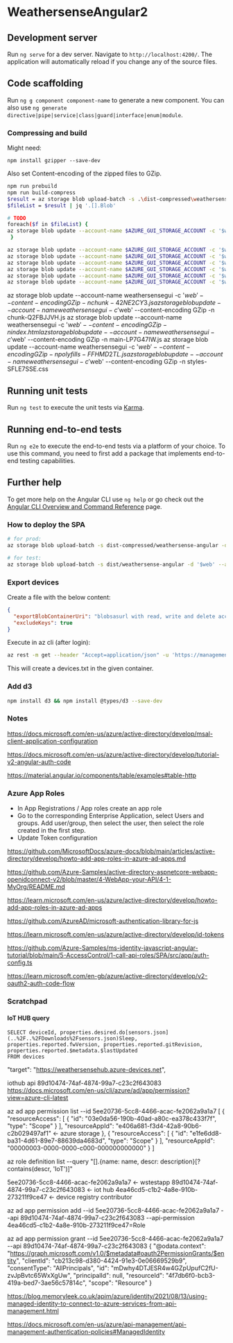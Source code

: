 # WeathersenseAngular2


## Development server

Run `ng serve` for a dev server. Navigate to `http://localhost:4200/`. The application will automatically reload if you change any of the source files.

## Code scaffolding

Run `ng g component component-name` to generate a new component. You can also use `ng generate directive|pipe|service|class|guard|interface|enum|module`.

### Compressing and build

Might need: 

```
npm install gzipper --save-dev
```

Also set Content-encoding of the zipped files to GZip.

```bash
npm run prebuild
npm run build-compress
$result = az storage blob upload-batch -s .\dist-compressed\weathersense-angular\browser -d '$web' --account-name weathersensegui --overwrite
$fileList = $result | jq '.[].Blob'

# TODO
foreach($f in $fileList) {
az storage blob update --account-name $AZURE_GUI_STORAGE_ACCOUNT -c '$web' --content-encoding GZip -n $f  
 }

az storage blob update --account-name $AZURE_GUI_STORAGE_ACCOUNT -c '$web' --content-encoding GZip -n main.ea10f696f309f18a.js
az storage blob update --account-name $AZURE_GUI_STORAGE_ACCOUNT -c '$web' --content-encoding GZip -n styles.ee8bbc17a1a0c0ea.css
az storage blob update --account-name $AZURE_GUI_STORAGE_ACCOUNT -c '$web' --content-encoding GZip -n main.ff9a5dc28e23e64e.js
az storage blob update --account-name $AZURE_GUI_STORAGE_ACCOUNT -c '$web' --content-encoding GZip -n index.html
az storage blob update --account-name $AZURE_GUI_STORAGE_ACCOUNT -c '$web' --content-encoding GZip -n polyfills.24cbda400234e41e.js
az storage blob update --account-name $AZURE_GUI_STORAGE_ACCOUNT -c '$web' --content-encoding GZip -n runtime.f7249a53dc95b10f.js
```


az storage blob update --account-name weathersensegui -c '$web' --content-encoding GZip -n chunk-42NE2CY3.js
az storage blob update --account-name weathersensegui -c '$web' --content-encoding GZip -n chunk-Q2FBJJVH.js
az storage blob update --account-name weathersensegui -c '$web' --content-encoding GZip -n index.html
az storage blob update --account-name weathersensegui -c '$web' --content-encoding GZip -n main-LP7G47IW.js
az storage blob update --account-name weathersensegui -c '$web' --content-encoding GZip -n polyfills-FFHMD2TL.js
az storage blob update --account-name weathersensegui -c '$web' --content-encoding GZip -n styles-SFLE7SSE.css

## Running unit tests

Run `ng test` to execute the unit tests via [Karma](https://karma-runner.github.io).

## Running end-to-end tests

Run `ng e2e` to execute the end-to-end tests via a platform of your choice. To use this command, you need to first add a package that implements end-to-end testing capabilities.

## Further help

To get more help on the Angular CLI use `ng help` or go check out the [Angular CLI Overview and Command Reference](https://angular.io/cli) page.

### How to deploy the SPA

```bash
# for prod:
az storage blob upload-batch -s dist-compressed/weathersense-angular -d '$web' --account-name $AZURE_GUI_STORAGE_ACCOUNT

# for test:
az storage blob upload-batch -s dist/weathersense-angular -d '$web' --account-name $AZURE_GUI_TEST_STORAGE_ACCOUNT
```

### Export devices

Create a file with the below content:

```json
{
  "exportBlobContainerUri": "blobsasurl with read, write and delete access",
  "excludeKeys": true
}
```

Execute in az cli (after login):  

```bash
az rest -m get --header "Accept=application/json" -u 'https://management.azure.com/subscriptions/<subs id>/resourceGroups/<resourcegroup>/providers/Microsoft.Devices/IotHubs/<iothubname>/exportDevices?api-version=2018-04-01' --body @exportreq.json
```

This will create a devices.txt in the given container.


### Add d3

```bash
npm install d3 && npm install @types/d3 --save-dev
```

### Notes


https://docs.microsoft.com/en-us/azure/active-directory/develop/msal-client-application-configuration

https://docs.microsoft.com/en-us/azure/active-directory/develop/tutorial-v2-angular-auth-code

https://material.angular.io/components/table/examples#table-http

### Azure App Roles

* In App Registrations / App roles create an app role
* Go to the corresponding Enterprise Application, select Users and groups. Add user/group, then select the user, then select the role created in the first step.
* Update Token configuration

https://github.com/MicrosoftDocs/azure-docs/blob/main/articles/active-directory/develop/howto-add-app-roles-in-azure-ad-apps.md

https://github.com/Azure-Samples/active-directory-aspnetcore-webapp-openidconnect-v2/blob/master/4-WebApp-your-API/4-1-MyOrg/README.md

https://learn.microsoft.com/en-us/azure/active-directory/develop/howto-add-app-roles-in-azure-ad-apps

https://github.com/AzureAD/microsoft-authentication-library-for-js

https://learn.microsoft.com/en-us/azure/active-directory/develop/id-tokens

https://github.com/Azure-Samples/ms-identity-javascript-angular-tutorial/blob/main/5-AccessControl/1-call-api-roles/SPA/src/app/auth-config.ts

https://learn.microsoft.com/en-gb/azure/active-directory/develop/v2-oauth2-auth-code-flow

### Scratchpad

#### IoT HUB query

```
SELECT deviceId, properties.desired.do[sensors.json](..%2F..%2FDownloads%2Fsensors.json)Sleep, properties.reported.fwVersion, properties.reported.gitRevision, properties.reported.$metadata.$lastUpdated
FROM devices
```


"target": "https://weathersensehub.azure-devices.net",

iothub api
89d10474-74af-4874-99a7-c23c2f643083
https://docs.microsoft.com/en-us/cli/azure/ad/app/permission?view=azure-cli-latest

az ad app permission list --id 5ee20736-5cc8-4466-acac-fe2062a9a1a7
[
{
"resourceAccess": [
{
"id": "03e0da56-190b-40ad-a80c-ea378c433f7f",
"type": "Scope"
}
],
"resourceAppId": "e406a681-f3d4-42a8-90b6-c2b029497af1" <- azure storage
},
{
"resourceAccess": [
{
"id": "e1fe6dd8-ba31-4d61-89e7-88639da4683d",
"type": "Scope"
}
],
"resourceAppId": "00000003-0000-0000-c000-000000000000"
}
]

az role definition list --query "[].{name: name, descr: description}[? contains(descr, 'IoT')]"




5ee20736-5cc8-4466-acac-fe2062a9a1a7 <- wstestapp
89d10474-74af-4874-99a7-c23c2f643083 <- iot hub
4ea46cd5-c1b2-4a8e-910b-273211f9ce47 <- device registry contributor

az ad app permission add --id 5ee20736-5cc8-4466-acac-fe2062a9a1a7 --api 89d10474-74af-4874-99a7-c23c2f643083 --api-permission 4ea46cd5-c1b2-4a8e-910b-273211f9ce47=Role

az ad app permission grant --id 5ee20736-5cc8-4466-acac-fe2062a9a1a7 --api 89d10474-74af-4874-99a7-c23c2f643083
{
"@odata.context": "https://graph.microsoft.com/v1.0/$metadata#oauth2PermissionGrants/$entity",
"clientId": "cb213c98-d380-4424-91e3-0e06669529b9",
"consentType": "AllPrincipals",
"id": "mDwhy4DTJESR4w4GZpUpufC2fU-zvJpBvtc65WxXgUw",
"principalId": null,
"resourceId": "4f7db6f0-bcb3-419a-bed7-3ae56c57814c",
"scope": "Resource"
}

https://blog.memoryleek.co.uk/apim/azure/identity/2021/08/13/using-managed-identity-to-connect-to-azure-services-from-api-management.html

https://docs.microsoft.com/en-us/azure/api-management/api-management-authentication-policies#ManagedIdentity
